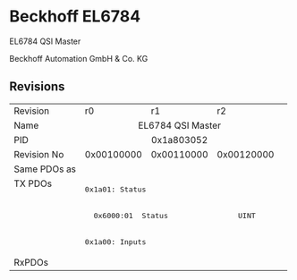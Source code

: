 # Beckhoff EL6784

EL6784 QSI Master

Beckhoff Automation GmbH & Co. KG



## Revisions
<table>
<tr>
<td>Revision</td>
<td>r0</td>
<td>r1</td>
<td>r2</td>
</tr>
<tr>
<td>Name</td>
<td colspan=3 align="center">EL6784 QSI Master</td>
</tr>
<tr>
<td>PID</td>
<td colspan=3 align="center">0x1a803052</td>
</tr>
<tr>
<td>Revision No</td>
<td>0x00100000</td>
<td>0x00110000</td>
<td>0x00120000</td>
</tr>
<tr>
<td>Same PDOs as</td>
<td colspan=3 align="center"></td>
</tr>
<tr>
<td rowspan=3 valign=top>TX PDOs</td>
<td colspan=3 align="left"><pre>0x1a01: Status</pre></td>
<td></td>
</tr>
<tr>
<td colspan=3 align="left"><pre>  0x6000:01  Status                UINT</pre></td>
</tr>
<tr>
<td colspan=3 align="left"><pre>0x1a00: Inputs</pre></td>
</tr>
<tr>
<td>RxPDOs</td>
<td colspan=3 align="left"></td>
</tr>
</table>
